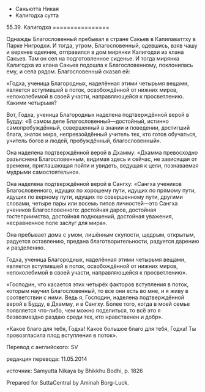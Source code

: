 









* Саньютта Никая
* Калигодха сутта


55\.39\. Калигодха
\=\=\=\=\=\=\=\=\=\=\=\=\=\=\=\=



Однажды Благословенный пребывал в стране Сакьев в Капилаваттху в Парке Нигродхи\. И тогда, утром, Благословенный, одевшись, взяв чашу и верхнее одеяние, отправился в дом мирянки Калигодхи из клана Сакьев\. Там он сел на подготовленное сиденье\. И тогда мирянка Калигодха из клана Сакьев подошла к Благословенному, поклонилась ему, и села рядом\. Благословенный сказал ей:


«Годха, ученица Благородных, наделённая этими четырьмя вещами, является вступившей в поток, освобождённой от нижних миров, непоколебимой в своей участи, направляющейся к просветлению\. Какими четырьмя?


Вот, Годха, ученица Благородных наделена подтверждённой верой в Будду: «В самом деле Благословенный—достойный, истинно самопробуждённый, совершенный в знании и поведении, достигший блага, знаток мира, непревзойдённый учитель тех, кто готов обучаться, учитель богов и людей, пробуждённый, благословенный»\.


Она наделена подтверждённой верой в Дхамму: «Дхамма превосходно разъяснена Благословенным, видимая здесь и сейчас, не зависящая от времени, приглашающая пойти и увидеть, ведущая к цели, познаваемая мудрыми самостоятельно»\.


Она наделена подтверждённой верой в Сангху: «Сангха учеников Благословенного, идущих по хорошему пути, идущих по прямому пути, идущих по верному пути, идущих по совершенному пути, другими словами, четыре пары или восемь типов личностей—это Сангха учеников Благословенного: достойная даров, достойная гостеприимства, достойная подношений, достойная уважения, несравненное поле заслуг для мира»\.


Она пребывает дома с умом, лишённым скупости, щедрым, открытым, радуется оставлению, предана благотворительности, радуется дарению и разделению\.


Годха, ученица Благородных, наделённая этими четырьмя вещами, является вступившей в поток, освобождённой от нижних миров, непоколебимой в своей участи, направляющейся к просветлению»\.


«Господин, что касается этих четырёх факторов вступления в поток, которым научил Благословенный, то все они есть во мне, и я живу в соответствии с ними\. Ведь я, Господин, наделена подтверждённой верой в Будду, в Дхамму, и в Сангху\. Более того, когда в моей семье появляется что\-либо, чем можно поделиться, то всё это я безвозмездно раздаю среди тех, кто нравственен и добр»\.


«Какое благо для тебя, Годха\! Какое большое благо для тебя, Годха\! Ты провозгласила плод вступления в поток»\.



Перевод с английского: SV


редакция перевода: 11\.05\.2014


источник: Samyutta Nikaya by Bhikkhu Bodhi, p\. 1826


Prepared for SuttaCentral by Aminah Borg\-Luck\.







